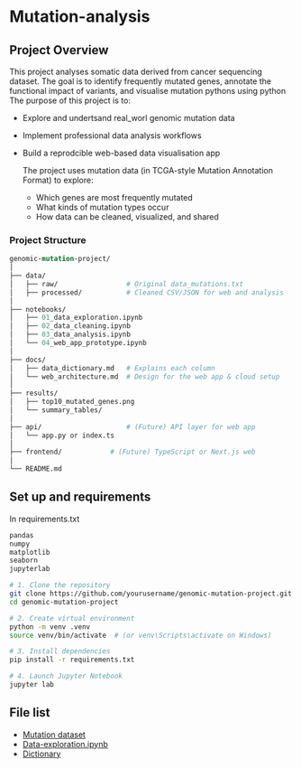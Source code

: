 # Mutation-analysis

## Project Overview
 This project analyses somatic data derived from cancer sequencing dataset. The goal is to identify frequently mutated genes, annotate the functional impact of variants, and visualise mutation pythons using python
 The purpose of this project is to:
 * Explore and undertsand real_worl genomic mutation data
 * Implement professional data analysis workflows
 * Build a reprodcible web-based data visualisation app
 
    The project uses mutation data (in TCGA-style Mutation Annotation Format) to explore:
    * Which genes are most frequently mutated
    * What kinds of mutation types occur
    * How data can be cleaned, visualized, and shared

### Project Structure
```graphql
genomic-mutation-project/
│
├── data/
│   ├── raw/                 # Original data_mutations.txt
│   ├── processed/           # Cleaned CSV/JSON for web and analysis
│
├── notebooks/
│   ├── 01_data_exploration.ipynb
│   ├── 02_data_cleaning.ipynb
│   ├── 03_data_analysis.ipynb
│   └── 04_web_app_prototype.ipynb
│
├── docs/
│   ├── data_dictionary.md   # Explains each column
│   └── web_architecture.md  # Design for the web app & cloud setup
│
├── results/
│   ├── top10_mutated_genes.png
│   └── summary_tables/
│
├── api/                     # (Future) API layer for web app
│   └── app.py or index.ts
│
├── frontend/            # (Future) TypeScript or Next.js web
│
└── README.md
```
## Set up and requirements

In requirements.txt
``` txt
pandas
numpy
matplotlib
seaborn
jupyterlab
```
```bash
# 1. Clone the repository
git clone https://github.com/yourusername/genomic-mutation-project.git
cd genomic-mutation-project

# 2. Create virtual environment
python -m venv .venv
source venv/bin/activate  # (or venv\Scripts\activate on Windows)

# 3. Install dependencies
pip install -r requirements.txt

# 4. Launch Jupyter Notebook
jupyter lab
```

## File list
* [Mutation dataset](data/raw/data_mutations.txt)
* [Data-exploration.ipynb](notebooks/data_exploration.ipynb)
* [Dictionary](docs/data_dictionary.md)


